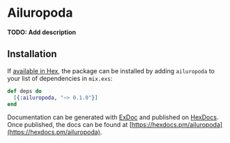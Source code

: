 # Ailuropoda

**TODO: Add description**

## Installation

If [available in Hex](https://hex.pm/docs/publish), the package can be installed
by adding `ailuropoda` to your list of dependencies in `mix.exs`:

```elixir
def deps do
  [{:ailuropoda, "~> 0.1.0"}]
end
```

Documentation can be generated with [ExDoc](https://github.com/elixir-lang/ex_doc)
and published on [HexDocs](https://hexdocs.pm). Once published, the docs can
be found at [https://hexdocs.pm/ailuropoda](https://hexdocs.pm/ailuropoda).

